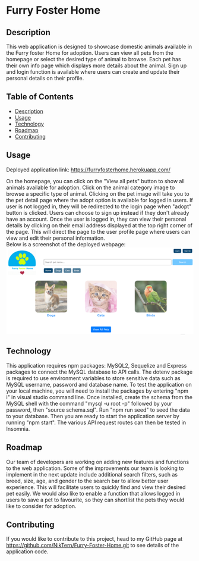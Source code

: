 # Furry Foster Home
  
  ## Description
  This web application is designed to showcase domestic animals available in the Furry foster Home for adoption. 
  Users can view all pets from the homepage or select the desired type of animal to browse. Each pet has their own info page which displays more details about the animal. Sign up and login function is available where users can create and update their personal details on their profile.

  ## Table of Contents
  - [Description](#description)
  - [Usage](#usage)
  - [Technology](#technology)
  - [Roadmap](#Roadmap)
  - [Contributing](#contributing)
 
  ## Usage
  Deployed application link: https://furryfosterhome.herokuapp.com/

  On the homepage, you can click on the "View all pets" button to show all animals available for adoption. Click on the animal category image to browse a specific type of animal. Clicking on the pet image will take you to the pet detail page where the adopt option is available for logged in users. If user is not logged in, they will be redirected to the login page when "adopt" button is clicked. 
  Users can choose to sign up instead if they don't already have an account. Once the user is logged in, they can view their personal details by clicking on their email address displayed at the top right corner of the page. This will direct the page to the user profile page where users can view and edit their personal information.  
  Below is a screenshot of the deployed webpage:
![alt="Furry-Foster-Homepage"](./public/assets/images/homepage.png)

  ## Technology
  This application requires npm packages: MySQL2, Sequelize and Express packages to connect the MySQL database to API calls. The dotenv package is required to use environment variables to store sensitive data such as MySQL username, password and database name. 
  To test the application on your local machine, you will need to install the packages by entering "npm i" in visual studio command line. Once installed, create the schema from the MySQL shell with the command "mysql -u root -p" followed by your password, then "source schema.sql". Run "npm run seed" to seed the data to your database. Then you are ready to start the application server by running "npm start". The various API request routes can then be tested in Insomnia.

  ## Roadmap
  Our team of developers are working on adding new features and functions to the web application. Some of the improvements our team is looking to implement in the next update include additional search filters, such as breed, size, age, and gender to the search bar to allow better user experience. This will facilitate users to quickly find and view their desired pet easily. We would also like to enable a function that allows logged in users to save a pet to favourite, so they can shortlist the pets they would like to consider for adoption.
  
  ## Contributing
  If you would like to contribute to this project, head to my GitHub page at https://github.com/NikTern/Furry-Foster-Home.git to see details of the application code. 
